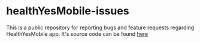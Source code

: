 # healthYesMobile-issues
This is a public repository for reporting bugs and feature requests regarding HealthYesMobile app. It's source code can be found [here](https://github.com/AuthEceSoftEng/healthYesMobile)

